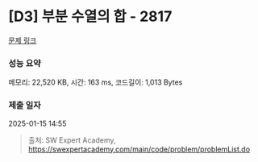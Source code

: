 # [D3] 부분 수열의 합 - 2817 

[문제 링크](https://swexpertacademy.com/main/code/problem/problemDetail.do?contestProbId=AV7IzvG6EksDFAXB) 

### 성능 요약

메모리: 22,520 KB, 시간: 163 ms, 코드길이: 1,013 Bytes

### 제출 일자

2025-01-15 14:55



> 출처: SW Expert Academy, https://swexpertacademy.com/main/code/problem/problemList.do